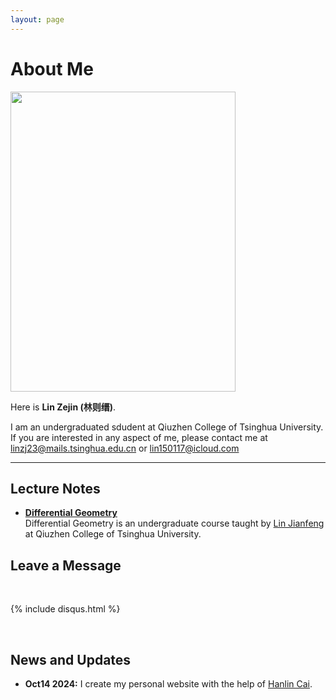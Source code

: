 ```yaml
---
layout: page
---
```


# About Me

<img src="" class="floatpic" width="360" height="480">

Here is **Lin Zejin (林则缙)**.


I am an undergraduated sdudent at Qiuzhen College of Tsinghua University. If you are interested in any aspect of me, please contact me at [linzj23@mails.tsinghua.edu.cn](linzj23@mails.tsinghua.edu.cn) or [lin150117@icloud.com](lin150117@icloud.com)

---

## Lecture Notes
- **[Differential Geometry](https://overleaf.tsinghua.edu.cn/read/vjpzjynprygk)**<br>
Differential Geometry is an undergraduate course taught by [Lin Jianfeng](linjian5477@mail.tsinghua.edu.cn) at Qiuzhen College of Tsinghua University.

## Leave a Message

<br>

{% include disqus.html %} 

<br>



## News and Updates

- **Oct14 2024:** I create my personal website with the help of [Hanlin Cai](https://caihanlin.com/).
